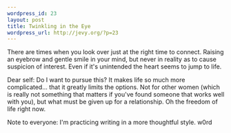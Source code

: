 ```yaml
--- 
wordpress_id: 23
layout: post
title: Twinkling in the Eye
wordpress_url: http://jevy.org/?p=23
---
```

There are times when you look over just at the right time to connect.  Raising an eyebrow and gentle smile in your mind, but never in reality as to cause suspicion of interest.  Even if it's unintended the heart seems to jump to life.

Dear self: Do I want to pursue this?  It makes life so much more complicated... that it greatly limits the options.  Not for other women (which is really not something that matters if you've found someone that works well with you), but what must be given up for a relationship.  Oh the freedom of life right now.

Note to everyone: I'm practicing writing in a more thoughtful style.  w0rd
